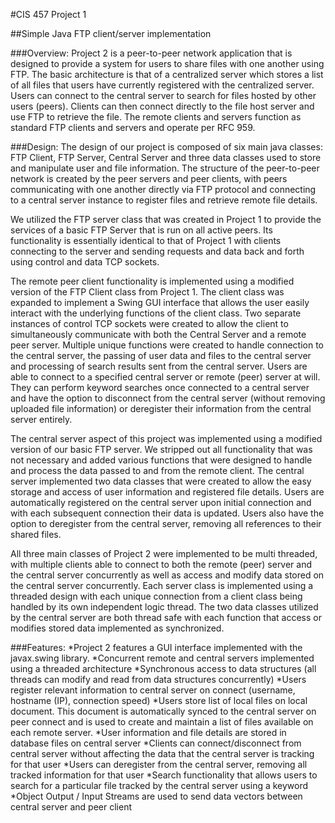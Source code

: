 #CIS 457 Project 1

##Simple Java FTP client/server implementation

###Overview: 
Project 2 is a peer-to-peer network application that is designed to provide a system for users to share files with one another using FTP. The basic architecture is that of a centralized server which stores a list of all files that users have currently registered with the centralized server. Users can connect to the central server to search for files hosted by other users (peers). Clients can then connect directly to the file host server and use FTP to retrieve the file. The remote clients and servers function as standard FTP clients and servers and operate per RFC 959.

###Design:
The design of our project is composed of six main java classes: FTP Client, FTP Server, Central Server and three data classes used to store and manipulate user and file information. The structure of the peer-to-peer network is created by the peer servers and peer clients, with peers communicating with one another directly via FTP protocol and connecting to a central server instance to register files and retrieve remote file details.

We utilized the FTP server class that was created in Project 1 to provide the services of a basic FTP Server that is run on all active peers. Its functionality is essentially identical to that of Project 1 with clients connecting to the server and sending requests and data back and forth using control and data TCP sockets.

The remote peer client functionality is implemented using a modified version of the FTP Client class from Project 1. The client class was expanded to implement a Swing GUI interface that allows the user easily interact with the underlying functions of the client class. Two separate instances of control TCP sockets were created to allow the client to simultaneously communicate with both the Central Server and a remote peer server. Multiple unique functions were created to handle connection to the central server, the passing of user data and files to the central server and processing of search results sent from the central server. Users are able to connect to a specified central server or remote (peer) server at will. They can perform keyword searches once connected to a central server and have the option to disconnect from the central server (without removing uploaded file information) or deregister their information from the central server entirely.

The central server aspect of this project was implemented using a modified version of our basic FTP server. We stripped out all functionality that was not necessary and added various functions that were designed to handle and process the data passed to and from the remote client. The central server implemented two data classes that were created to allow the easy storage and access of user information and registered file details. Users are automatically registered on the central server upon initial connection and with each subsequent connection their data is updated. Users also have the option to deregister from the central server, removing all references to their shared files.

All three main classes of Project 2 were implemented to be multi threaded, with multiple clients able to connect to both the remote (peer) server and the central server concurrently as well as access and modify data stored on the central server concurrently. Each server class is implemented using a threaded design with each unique connection from a client class being handled by its own independent logic thread. The two data classes utilized by the central server are both thread safe with each function that access or modifies stored data implemented as synchronized.

###Features:
*Project 2 features a GUI interface implemented with the javax.swing library.
*Concurrent remote and central servers implemented using a threaded architecture
*Synchronous access to data structures (all threads can modify and read from data structures concurrently)
*Users register relevant information to central server on connect (username, hostname (IP), connection speed)
*Users store list of local files on local document. This document is automatically synced to the central server on peer connect and is used to create and maintain a list of files available on each remote server.
*User information and file details are stored in database files on central server
*Clients can connect/disconnect from central server without affecting the data that the central server is tracking for that user
*Users can deregister from the central server, removing all tracked information for that user
*Search functionality that allows users to search for a particular file tracked by the central server using a keyword
*Object Output / Input Streams are used to send data vectors between central server and peer client
